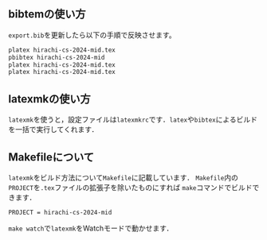## bibtemの使い方

`export.bib`を更新したら以下の手順で反映させます。

```bash
platex hirachi-cs-2024-mid.tex
pbibtex hirachi-cs-2024-mid
platex hirachi-cs-2024-mid.tex
platex hirachi-cs-2024-mid.tex
```

## latexmkの使い方

`latexmk`を使うと，設定ファイルは`latexmkrc`です．`latex`や`bibtex`によるビルドを一括で実行してくれます．

## Makefileについて

`latexmk`をビルド方法について`Makefile`に記載しています．
`Makefile`内の`PROJECT`を`.tex`ファイルの拡張子を除いたものにすれば
`make`コマンドでビルドできます．

```text
PROJECT = hirachi-cs-2024-mid
```

`make watch`で`latexmk`をWatchモードで動かせます．